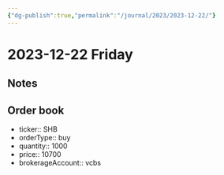 ```yaml
---
{"dg-publish":true,"permalink":"/journal/2023/2023-12-22/"}
---
```


# 2023-12-22 Friday

## Notes

## Order book

- ticker:: SHB
- orderType:: buy
- quantity:: 1000
- price:: 10700
- brokerageAccount:: vcbs
